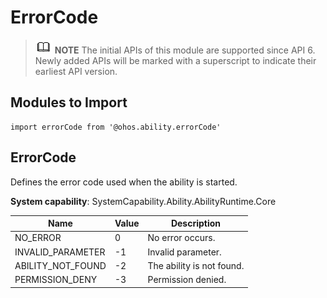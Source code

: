 # ErrorCode


> ![icon-note.gif](public_sys-resources/icon-note.gif) **NOTE**
> The initial APIs of this module are supported since API 6. Newly added APIs will be marked with a superscript to indicate their earliest API version.


## Modules to Import

```
import errorCode from '@ohos.ability.errorCode'
```

## ErrorCode

Defines the error code used when the ability is started.

**System capability**: SystemCapability.Ability.AbilityRuntime.Core

| Name                            | Value   | Description                                      |
| ------------------------------ | ---- | ---------------------------------------- |
| NO_ERROR         | 0    | No error occurs.  |
| INVALID_PARAMETER | -1   | Invalid parameter.|
| ABILITY_NOT_FOUND | -2   | The ability is not found.|
| PERMISSION_DENY   | -3   | Permission denied.  |
